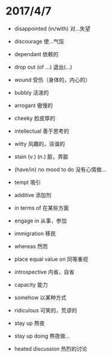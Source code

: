 # 2017/4/7


+ disappointed (in/with) 对...失望

+ discourage 使...气馁

+ dependant 依赖的

+ drop out (of ...) 退出(...)

+ wound 受伤（身体的，内心的）

+ bubbly 活泼的

+ arrogant 傲慢的

+ cheeky 脸皮厚的

+ intellectual 善于思考的

+ witty 风趣的，诙谐的

+ stain (v.) (n.) 脏，弄脏

+ (have/in) no mood to do 没有心情做...

+ tempt 吸引

+ additive 添加剂

+ in terms of 在某些方面

+ engage in 从事，参加

+ immigration 移民

+ whereas 然而

+ place equal value on 同等重视

+ introspective 内省，自省

+ capacity 能力

+ somehow 以某种方式

+ ridiculous 可笑的，荒谬的

+ stay up 熬夜

+ stay up doing 熬夜做...

+ heated discussion 热烈的讨论
